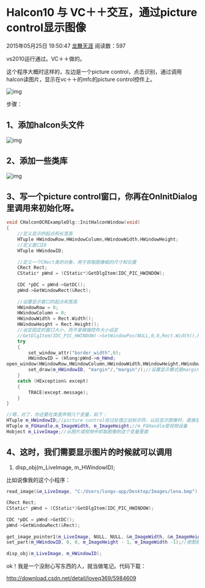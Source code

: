# Halcon10 与 VC＋＋交互，通过picture control显示图像

2015年05月25日 19:50:47 [龙舞天涯](https://me.csdn.net/u011135902) 阅读数：597



vs2010运行通过。VC＋＋做的。

这个程序大概时这样的，左边是一个picture control，点击识别，通过调用halcon读图片，显示在vc＋＋的mfc的picture control控件上。

![img](https://img-blog.csdn.net/20130821082835203?watermark/2/text/aHR0cDovL2Jsb2cuY3Nkbi5uZXQvbG9uZ2hhaXFpYW5n/font/5a6L5L2T/fontsize/400/fill/I0JBQkFCMA==/dissolve/70/gravity/SouthEast)



步骤：

## 1、添加halcon头文件

![img](https://img-blog.csdn.net/20130821083301609?watermark/2/text/aHR0cDovL2Jsb2cuY3Nkbi5uZXQvbG9uZ2hhaXFpYW5n/font/5a6L5L2T/fontsize/400/fill/I0JBQkFCMA==/dissolve/70/gravity/SouthEast)



## 2、添加一些类库

![img](https://img-blog.csdn.net/20130821083528187?watermark/2/text/aHR0cDovL2Jsb2cuY3Nkbi5uZXQvbG9uZ2hhaXFpYW5n/font/5a6L5L2T/fontsize/400/fill/I0JBQkFCMA==/dissolve/70/gravity/SouthEast)

## 3、写一个picture control窗口，你再在OnInitDialog里调用来初始化呀。

```cpp
void CHalconOCRExampleDlg::InitHalconWindow(void)  
{  
    //定义显示的起点和长宽高   
    HTuple HWindowRow,HWindowColumn,HWindowWidth,HWindowHeight;    
    //定义窗口ID     
    HTuple HWindowID;  
  
    //定义一个CRect类的对象，用于获取图像框的尺寸和位置     
    CRect Rect;    
    CStatic* pWnd = (CStatic*)GetDlgItem(IDC_PIC_HWINDOW);    
   
    CDC *pDC = pWnd->GetDC();    
    pWnd->GetWindowRect(&Rect);    
   
    //设置显示窗口的起点和宽高     
    HWindowRow = 0;    
    HWindowColumn = 0;    
    HWindowWidth = Rect.Width();    
    HWindowHeight = Rect.Height();  
    //设定固定的窗口大小，而不是根据控件大小设定     
    //GetDlgItem(IDC_PIC_HWINDOW)->SetWindowPos(NULL,0,0,Rect.Width(),Rect.Height(),SWP_NOZORDER | SWP_NOMOVE);     
    try    
    {    
        set_window_attr("border_width",0);    
        HWindowID = (Hlong)pWnd->m_hWnd;    
open_window(HWindowRow,HWindowColumn,HWindowWidth,HWindowHeight,HWindowID,"visible","",&m_HWindowID);
        set_draw(m_HWindowID, "margin"/,"margin"/);//设置显示模式是margin(边缘)     
    }    
    catch (HException& except)    
    {    
        TRACE(except.message);    
    }    
}  

//嗯，对了，你还要在类里声明几个变量，如下：
HTuple m_HWindowID;//picture control经过处理之后标示符，以后显示图像时，直接显示在m_HWindowID即可。  
HTuple m_FGHandle,m_ImageWidth, m_ImageHeight;//m_FGHandle是视频设备  
Hobject m_LiveImage;//从图片或视频中抓取图像到这个变量里面  
```

## 4、这时，我们需要显示图片的时候就可以调用

1. disp_obj(m_LiveImage, m_HWindowID);  

比如说像我的这个小程序：

```cpp
read_image(&m_LiveImage, "C:/Users/longx-app/Desktop/Images/lena.bmp");  
  
CRect Rect;    
CStatic* pWnd = (CStatic*)GetDlgItem(IDC_PIC_HWINDOW);    
  
CDC *pDC = pWnd->GetDC();    
pWnd->GetWindowRect(&Rect);   
  
get_image_pointer1(m_LiveImage, NULL, NULL, &m_ImageWidth, &m_ImageHeight);//得到图像的宽高和指针  
set_part(m_HWindowID, 0, 0, m_ImageHeight - 1, m_ImageWidth -1);//使图像显示适应窗口大小  
   
disp_obj(m_LiveImage, m_HWindowID);  
```





ok！我是一个没耐心写东西的人，就当做笔记。代码下载：





http://download.csdn.net/detail/loveq369/5984609